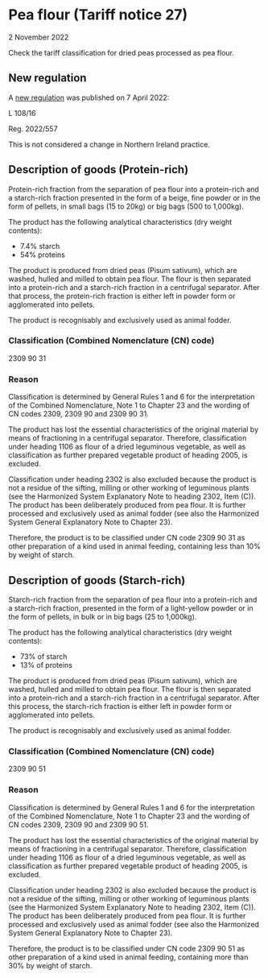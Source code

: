 # Pea flour (Tariff notice 27)

2 November 2022




Check the tariff classification for dried peas processed as pea flour.


## New regulation

A [new regulation](https://eur-lex.europa.eu/legal-content/EN/TXT/?uri=uriserv%3AOJ.L_.2022.108.01.0016.01.ENG&toc=OJ%3AL%3A2022%3A108%3AFULL) was published on 7 April 2022:

L 108/16

Reg. 2022/557

This is not considered a change in Northern Ireland practice.

## Description of goods (Protein-rich)

Protein-rich fraction from the separation of pea flour into a protein-rich and a starch-rich fraction presented in the form of a beige, fine powder or in the form of pellets, in small bags (15 to 20kg) or big bags (500 to 1,000kg).

The product has the following analytical characteristics (dry weight contents):

- 7.4% starch
- 54% proteins

The product is produced from dried peas (Pisum sativum), which are washed, hulled and milled to obtain pea flour. The flour is then separated into a protein-rich and a starch-rich fraction in a centrifugal separator. After that process, the protein-rich fraction is either left in powder form or agglomerated into pellets.

The product is recognisably and exclusively used as animal fodder.

### Classification (Combined Nomenclature (CN) code)

2309 90 31

### Reason

Classification is determined by General Rules 1 and 6 for the interpretation of the Combined Nomenclature, Note 1 to Chapter 23 and the wording of CN codes 2309, 2309 90 and 2309 90 31.

The product has lost the essential characteristics of the original material by means of fractioning in a centrifugal separator. Therefore, classification under heading 1106 as flour of a dried leguminous vegetable, as well as classification as further prepared vegetable product of heading 2005, is excluded.

Classification under heading 2302 is also excluded because the product is not a residue of the sifting, milling or other working of leguminous plants (see the Harmonized System Explanatory Note to heading 2302, Item (C)). The product has been deliberately produced from pea flour. It is further processed and exclusively used as animal fodder (see also the Harmonized System General Explanatory Note to Chapter 23).

Therefore, the product is to be classified under CN code 2309 90 31 as other preparation of a kind used in animal feeding, containing less than 10% by weight of starch.

## Description of goods (Starch-rich)

Starch-rich fraction from the separation of pea flour into a protein-rich and a starch-rich fraction, presented in the form of a light-yellow powder or in the form of pellets, in bulk or in big bags (25 to 1,000kg).

The product has the following analytical characteristics (dry weight contents):

- 73% of starch
- 13% of proteins

The product is produced from dried peas (Pisum sativum), which are washed, hulled and milled to obtain pea flour. The flour is then separated into a protein-rich and a starch-rich fraction in a centrifugal separator. After this process, the starch-rich fraction is either left in powder form or agglomerated into pellets.

The product is recognisably and exclusively used as animal fodder.

### Classification (Combined Nomenclature (CN) code)

2309 90 51

### Reason

Classification is determined by General Rules 1 and 6 for the interpretation of the Combined Nomenclature, Note 1 to Chapter 23 and the wording of CN codes 2309, 2309 90 and 2309 90 51.

The product has lost the essential characteristics of the original material by means of fractioning in a centrifugal separator. Therefore, classification under heading 1106 as flour of a dried leguminous vegetable, as well as classification as further prepared vegetable product of heading 2005, is excluded.

Classification under heading 2302 is also excluded because the product is not a residue of the sifting, milling or other working of leguminous plants (see the Harmonized System Explanatory Note to heading 2302, Item (C)). The product has been deliberately produced from pea flour. It is further processed and exclusively used as animal fodder (see also the Harmonized System General Explanatory Note to Chapter 23).

Therefore, the product is to be classified under CN code 2309 90 51 as other preparation of a kind used in animal feeding, containing more than 30% by weight of starch.